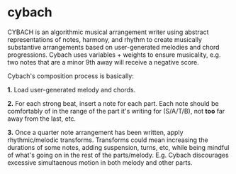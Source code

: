 # cybach
CYBACH is an algorithmic musical arrangement writer using abstract representations of notes, harmony, and rhythm to create musically substantive arrangements based on user-generated melodies and chord progressions. Cybach uses variables + weights to ensure musicality, e.g. two notes that are a minor 9th away will receive a negative score.

Cybach's composition process is basically:

<b>1.</b> Load user-generated melody and chords.

<b>2.</b> For each strong beat, insert a note for each part. Each note should be comfortably of in the range of the part it's writing for (S/A/T/B), not <b>too</b> far away from the last, etc.

<b>3.</b> Once a quarter note arrangement has been written, apply rhythmic/melodic transforms. Transforms could mean increasing the durations of some notes, adding suspension, turns, etc, while being mindful of what's going on in the rest of the parts/melody. E.g. Cybach discourages excessive simultaenous motion in both melody and other parts.
